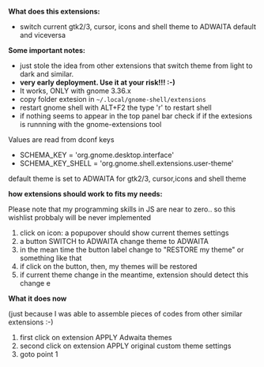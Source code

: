 **What does this extensions:**
- switch current gtk2/3, cursor, icons and shell theme to ADWAITA default and viceversa

**Some important notes:**
- just stole the idea from other extensions that switch theme from light to dark and similar.
- **very early deployment. Use it at your risk!!! :-)**
-  It works, ONLY with gnome 3.36.x
- copy folder extesion  in `~/.local/gnome-shell/extensions`
- restart gnome shell with ALT+F2 the type 'r' to restart shell
- if nothing seems to appear in the top panel bar check if if the extesions is runnning with the gnome-extensions tool

Values are read from dconf keys

- SCHEMA_KEY = 'org.gnome.desktop.interface'
- SCHEMA_KEY_SHELL = 'org.gnome.shell.extensions.user-theme'


default theme is set to ADWAITA for gtk2/3, cursor,icons and shell theme


**how extensions should work to fits my needs:**

Please note that my programming skills in JS are near to zero.. so this wishlist probbaly will be never implemented

1) click on icon: a popupover should show current themes settings
2) a button SWITCH to ADWAITA change theme to ADWAITA
3) in the mean time the button label change to "RESTORE my theme" or something like that
4) if click on the button, then, my themes will be restored
5) if current theme change in the meantime, extension should detect this change e

**What it does now**

(just because I was able to assemble pieces of codes from other similar extensions  :-)

1) first click on extension APPLY Adwaita themes
2) second click on extension APPLY original custom theme settings
3) goto  point 1


